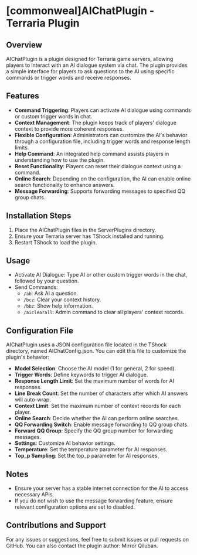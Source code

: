 # [commonweal]AIChatPlugin - Terraria Plugin

## Overview
AIChatPlugin is a plugin designed for Terraria game servers, allowing players to interact with an AI dialogue system via chat. The plugin provides a simple interface for players to ask questions to the AI using specific commands or trigger words and receive responses.

## Features
- **Command Triggering**: Players can activate AI dialogue using commands or custom trigger words in chat.
- **Context Management**: The plugin keeps track of players' dialogue context to provide more coherent responses.
- **Flexible Configuration**: Administrators can customize the AI's behavior through a configuration file, including trigger words and response length limits.
- **Help Command**: An integrated help command assists players in understanding how to use the plugin.
- **Reset Functionality**: Players can reset their dialogue context using a command.
- **Online Search**: Depending on the configuration, the AI can enable online search functionality to enhance answers.
- **Message Forwarding**: Supports forwarding messages to specified QQ group chats.

## Installation Steps
1. Place the AIChatPlugin files in the ServerPlugins directory.
2. Ensure your Terraria server has TShock installed and running.
3. Restart TShock to load the plugin.

## Usage
- Activate AI Dialogue: Type AI or other custom trigger words in the chat, followed by your question.
- Send Commands:
  - `/ab`: Ask AI a question.
  - `/bcz`: Clear your context history.
  - `/bbz`: Show help information.
  - `/aiclearall`: Admin command to clear all players' context records.

## Configuration File
AIChatPlugin uses a JSON configuration file located in the TShock directory, named AIChatConfig.json. You can edit this file to customize the plugin's behavior:

- **Model Selection**: Choose the AI model (1 for general, 2 for speed).
- **Trigger Words**: Define keywords to trigger AI dialogue.
- **Response Length Limit**: Set the maximum number of words for AI responses.
- **Line Break Count**: Set the number of characters after which AI answers will auto-wrap.
- **Context Limit**: Set the maximum number of context records for each player.
- **Online Search**: Decide whether the AI can perform online searches.
- **QQ Forwarding Switch**: Enable message forwarding to QQ group chats.
- **Forward QQ Group**: Specify the QQ group number for forwarding messages.
- **Settings**: Customize AI behavior settings.
- **Temperature**: Set the temperature parameter for AI responses.
- **Top_p Sampling**: Set the top_p parameter for AI responses.

## Notes
- Ensure your server has a stable internet connection for the AI to access necessary APIs.
- If you do not wish to use the message forwarding feature, ensure relevant configuration options are set to disabled.

## Contributions and Support
For any issues or suggestions, feel free to submit issues or pull requests on GitHub. You can also contact the plugin author: Mirror Qiluban.
